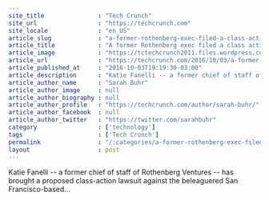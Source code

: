 ```yaml
---
site_title               : "Tech Crunch"
site_url                 : "https://techcrunch.com"
site_locale              : "en_US"
article_slug             : "a-former-rothenberg-exec-filed-a-class-action-lawsuit-alleging-at-least-50-employees-still-havent-been-paid"
article_title            : "A former Rothenberg exec filed a class action lawsuit alleging “at least 50 employees” still haven’t been paid"
article_image            : "https://tctechcrunch2011.files.wordpress.com/2015/01/rothenberg-river.jpg?w=764&h=400&crop=1"
article_url              : "https://techcrunch.com/2016/10/03/a-former-rothenberg-exec-filed-a-class-action-lawsuit-alleging-at-least-50-employees-still-havent-been-paid/"
article_published_at     : "2016-10-03T19:19:30-03:00"
article_description      : "Katie Fanelli -- a former chief of staff of Rothenberg Ventures -- has brought a proposed class-action lawsuit against the beleaguered San Francisco-based..."
article_author_name      : "Sarah Buhr"
article_author_image     : null
article_author_biography : null
article_author_profile   : "https://techcrunch.com/author/sarah-buhr/"
article_author_facebook  : null
article_author_twitter   : "https://twitter.com/sarahbuhr"
category                 : ['technology']
tags                     : ['Tech Crunch']
permalink                : "/:categories/a-former-rothenberg-exec-filed-a-class-action-lawsuit-alleging-at-least-50-employees-still-havent-been-paid/"
layout                   : post
---
```


Katie Fanelli -- a former chief of staff of Rothenberg Ventures -- has brought a proposed class-action lawsuit against the beleaguered San Francisco-based...
